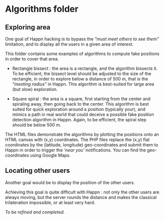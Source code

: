 # Algorithms folder

## Exploring area

One goal of Happn hacking is to bypass the _"must meet others to see them"_ limitation, and to display all the users in a given area of interest.

This folder contains some examples of algorithms to compute fake positions in order to cover that area.

* Rectangle bissect : the area is a rectangle, and the algorithm bissects it. To be efficient, the bissect level should be adjusted to the size of the rectangle, in order to explore below a distance of 500 m, that is the _"meeting radius"_ in Happn. This algorithm is best-suited for large area (but slow) exploration.

* Square spiral : the area is a square, first starting from the center and spiraling away, then going back to the center. This algorithm is best suited for quick exploration around a position (typically your), and mimics a path in real world that could deceive a possible fake position detection algorithm in Happn. Again, to be efficient, the spiral step should be below 500 m.

The HTML files demonstrate the algorithms by plotting the positions onto an HTML canvas with (x,y) coordinates. The PHP files replace the (x,y) flat coordinates by the (latitude, longitude) geo-coordinates and submit them to Happn in order to trigger the _'near you'_ notifications. You can find the geo-coordinates using Google Maps.

## Locating other users

Another goal would be to display the position of the other users.

Achieving this goal is quite difficult with Happn : not only the other users are always moving, but the server rounds the distance and makes the classical trilateration impossible, or at least very hard.

_To be refined and completed._
